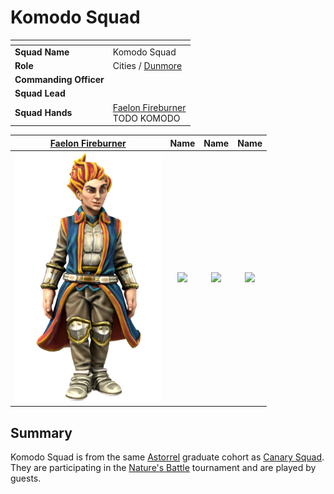 # Komodo Squad

| []() | |
| --- | --- |
| **Squad Name** | Komodo Squad | squad.2
| **Role** | Cities / [Dunmore](../../../places/cities/dunmore.md) |
| **Commanding Officer** | |
| **Squad Lead** | |
| **Squad Hands** | [Faelon Fireburner](../../../characters/faelon-fireburner.md)<br />TODO KOMODO |

| [Faelon Fireburner](../../../characters/faelon-fireburner.md) | Name | Name | Name |
|:---:|:---:|:---:|:---:|
| <img src="https://raw.githubusercontent.com/jesskelsall/astarus-images/main/people/portraits/01303eea1b96f6a2.png" height="400" /> | <img src="https://raw.githubusercontent.com/jesskelsall/astarus-images/main/people/portraits/imageid.png" height="400" /> | <img src="https://raw.githubusercontent.com/jesskelsall/astarus-images/main/people/portraits/imageid.png" height="400" /> | <img src="https://raw.githubusercontent.com/jesskelsall/astarus-images/main/people/portraits/imageid.png" height="400" /> |

## Summary

Komodo Squad is from the same [Astorrel](../astorrel.md) graduate cohort as [Canary Squad](canary-squad.md). They are participating in the [Nature's Battle](../../../storylines/natures-battle.md) tournament and are played by guests.
